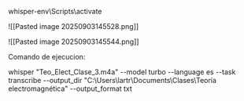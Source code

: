 whisper-env\Scripts\activate

![[Pasted image 20250903145528.png]]

![[Pasted image 20250903145544.png]]

Comando de ejecucion:

whisper "Teo_Elect_Clase_3.m4a" --model turbo --language es --task transcribe --output_dir "C:\Users\lartr\Documents\Clases\Teoría electromagnética" --output_format txt
